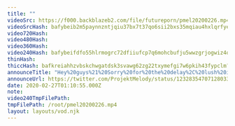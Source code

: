 ```yaml
---
title: ""
videoSrc: https://f000.backblazeb2.com/file/futureporn/pmel20200226.mp4
videoSrcHash: bafybeib2m5paynnzntjqiu37bx7t37qo6sii2bxs35mqiau4hxlqrfyeku?filename=projektmelody-chaturbate-20200227T011055Z-source.mp4
video720Hash: 
video480Hash: 
video360Hash: 
video240Hash: bafybeifdfo55hlrmogrc72dfiiufcp7q6mohcbufju5wwzgrjogwiz4qlq?filename=projektmelody-chaturbate-20200227T011055Z-240p.mp4
thinHash: 
thiccHash: bafkreiahhzvbskchwgatdsk3svawg62zg22txymefgi7w6pkih43fypclm?filename=20200227T011055Z-thicc.jpg
announceTitle: "Hey%20guys%21%20Sorry%20for%20the%20delay%2C%20lush%20issues....%20%20Who%27s%20ready%20for%20some%20JOI%3F%3F"
announceUrl: https://twitter.com/ProjektMelody/status/1232835470712803328
date: 2020-02-27T01:10:55.000Z
note: 
video240TmpFilePath: 
tmpFilePath: /root/pmel20200226.mp4
layout: layouts/vod.njk
---
```

